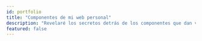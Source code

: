 ```yaml
---
id: portfolio
title: "Componentes de mi web personal"
description: "Revelaré los secretos detrás de los componentes que dan vida a mi sitio web personal. En cada publicación, te guiaré a través de una descripción detallada de cómo creé y perfeccioné cada componente, compartiendo mi proceso, conocimiento y técnicas a lo largo del camino."
featured: false
---
```

